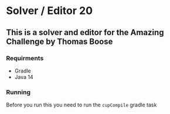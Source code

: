 # Solver / Editor 20
## This is a solver and editor for the Amazing Challenge by Thomas Boose
### Requirments
- Gradle
- Java 14

### Running
Before you run this you need to run the ``cupCompile`` gradle task
